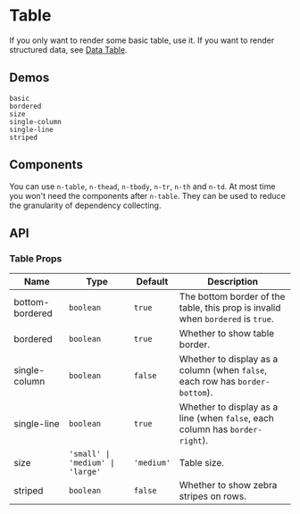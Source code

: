 # Table

<!--single-column-->

If you only want to render some basic table, use it. If you want to render structured data, see [Data Table](data-table).

## Demos

```demo
basic
bordered
size
single-column
single-line
striped
```

## Components

You can use `n-table`, `n-thead`, `n-tbody`, `n-tr`, `n-th` and `n-td`. At most time you won't need the components after `n-table`. They can be used to reduce the granularity of dependency collecting.

## API

### Table Props

| Name | Type | Default | Description |
| --- | --- | --- | --- |
| bottom-bordered | `boolean` | `true` | The bottom border of the table, this prop is invalid when `bordered` is `true`. |
| bordered | `boolean` | `true` | Whether to show table border. |
| single-column | `boolean` | `false` | Whether to display as a column (when `false`, each row has `border-bottom`). |
| single-line | `boolean` | `true` | Whether to display as a line (when `false`, each column has `border-right`). |
| size | `'small' \| 'medium' \| 'large'` | `'medium'` | Table size. |
| striped | `boolean` | `false` | Whether to show zebra stripes on rows. |
